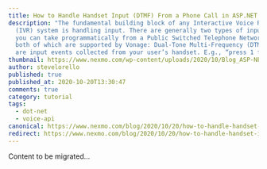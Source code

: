 ```yaml
---
title: How to Handle Handset Input (DTMF) From a Phone Call in ASP.NET Core
description: "The fundamental building block of any Interactive Voice Response
  (IVR) system is handling input. There are generally two types of input that
  you can take programmatically from a Public Switched Telephone Network (PSTN),
  both of which are supported by Vonage: Dual-Tone Multi-Frequency (DTMF)—these
  are input events collected from your user’s handset. E.g., “press 1 for […]"
thumbnail: https://www.nexmo.com/wp-content/uploads/2020/10/Blog_ASP-NET_VoiceAPI_1200x600.png
author: stevelorello
published: true
published_at: 2020-10-20T13:30:47
comments: true
category: tutorial
tags:
  - dot-net
  - voice-api
canonical: https://www.nexmo.com/blog/2020/10/20/how-to-handle-handset-input-dtmf-from-a-phone-call-in-asp-net-core
redirect: https://www.nexmo.com/blog/2020/10/20/how-to-handle-handset-input-dtmf-from-a-phone-call-in-asp-net-core
---
```

Content to be migrated...
